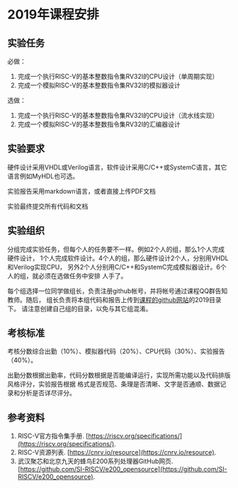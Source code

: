 # 2019年课程安排

## 实验任务

必做：
1. 完成一个执行RISC-V的基本整数指令集RV32I的CPU设计（单周期实现）
2. 完成一个模拟RISC-V的基本整数指令集RV32I的模拟器设计

选做：
1. 完成一个执行RISC-V的基本整数指令集RV32I的CPU设计（流水线实现）
2. 完成一个模拟RISC-V的基本整数指令集RV32I的汇编器设计

## 实验要求

硬件设计采用VHDL或Verilog语言，软件设计采用C/C++或SystemC语言，其它语言例如MyHDL也可选。

实验报告采用markdown语言，或者直接上传PDF文档

实验最终提交所有代码和文档

## 实验组织

分组完成实验任务，但每个人的任务要不一样。例如2个人的组，那么1个人完成硬件设计，
1个人完成软件设计。4个人的组，那么硬件设计2个人，分别用VHDL和Verilog实现CPU，
另外2个人分别用C/C++和SystemC完成模拟器设计。6个人的组，就必须在选做任务中安排
人手了。

每个组选择一位同学做组长，负责注册github帐号，并将帐号通过课程QQ群告知教师。随后，
组长负责将本组代码和报告上传到[课程的github网站](https://github.com/luojike/cpudesign)的2019目录下。
请注意创建自己组的目录，以免与其它组混淆。

## 考核标准

考核分数综合出勤（10%）、模拟器代码（20%）、CPU代码（30%）、实验报告（40%）。

出勤分数根据出勤率，代码分数根据是否能编译运行，实现所需功能以及代码排版风格评分，实验报告根据
格式是否规范、条理是否清晰、文字是否通顺、数据记录和分析是否详尽评分。

## 参考资料

1. RISC-V官方指令集手册. [https://riscv.org/specifications/](https://riscv.org/specifications/).
2. RISC-V资源列表. [https://cnrv.io/resource](https://cnrv.io/resource).
3. 武汉聚芯和北京九天的蜂鸟E200系列处理器GitHub网页. [https://github.com/SI-RISCV/e200_opensource](https://github.com/SI-RISCV/e200_opensource).

